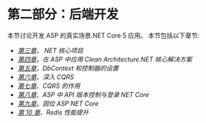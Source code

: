 # 第二部分：后端开发

本节讨论开发 ASP 的真实场景.NET Core 5 应用。 本节包括以下章节:

*   [*第三章*](03.html#_idTextAnchor044)， *NET 核心项目*
*   [*第四章*](04.html#_idTextAnchor058)，*在 ASP 中应用 Clean Architecture.NET 核心解决方案*
*   [*第五章*](05.html#_idTextAnchor079)，*DbContext 和控制器的设置*
*   [*第六章*](06.html#_idTextAnchor092)、*深入 CQRS*
*   [*第七章*](07.html#_idTextAnchor110)、*CQRS 的作用*
*   [*第八章*](08.html#_idTextAnchor121)、*ASP 中 API 版本控制与登录 NET Core*
*   [*第九章*](09.html#_idTextAnchor136)，*固位 ASP NET Core*
*   [*第 10 章*](10.html#_idTextAnchor169)、*Redis 性能提升*